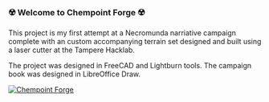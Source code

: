 ### ☢️ Welcome to Chempoint Forge ☢️
This project is my first attempt at a Necromunda narriative campaign complete with an custom accompanying terrain set designed and built using a laser cutter at the Tampere Hacklab.

The project was designed in FreeCAD and Lightburn tools. The campaign book was designed in LibreOffice Draw.

[![Chempoint Forge](https://i.imgur.com/DvCEH9D.jpg "Chempoint Forge")](https://i.imgur.com/DvCEH9D.jpg "Chempoint Forge")

